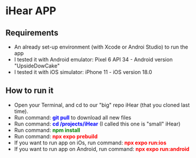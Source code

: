 # iHear APP

## Requirements

- An already set-up environment (with Xcode or Androi Studio) to run the app
- I tested it with Android emulator: Pixel 6 API 34 - Android version "UpsideDowCake"
- I tested it with iOS simulator: iPhone 11 - iOS version 18.0

## How to run it

- Open your Terminal, and cd to our "big" repo iHear (that you cloned last time).
- Run command: <span style="color:blue; font-weight:bold">git pull</span> to download all new files
- Run command: <span style="color:blue; font-weight:bold">cd /projects/iHear</span> (I called this one is "small" iHear)
- Run command: <span style="color:green; font-weight:bold">npm install</span>
- Run command: <span style="color:red; font-weight:bold">npx expo prebuild</span>
- If you want to run app on iOs, run command: <span style="color:red; font-weight:bold">npx expo run:ios</span>
- If you want to run app on Android, run command: <span style="color:red; font-weight:bold">npx expo run:android</span>
